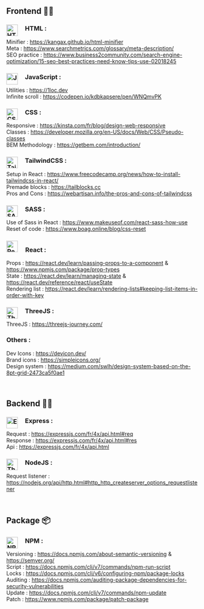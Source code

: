 <!---- Section with all design tools ---->

## Frontend 👨‍🎨

### <img align="left" alt="HTML" width="30px" style="padding-right:1rem;" src="https://cdn.jsdelivr.net/gh/devicons/devicon/icons/html5/html5-original.svg"/> HTML :

Minifier : https://kangax.github.io/html-minifier </br>
Meta : https://www.searchmetrics.com/glossary/meta-description/ </br>
SEO practice : https://www.business2community.com/search-engine-optimization/15-seo-best-practices-need-know-tips-use-02018245
 
### <img align="left" alt="JavaScript" width="30px" style="padding-right:1rem" src="https://cdn.jsdelivr.net/gh/devicons/devicon/icons/javascript/javascript-original.svg"/> JavaScript :

Utilities : https://1loc.dev </br>
Infinite scroll : https://codepen.io/kdbkapsere/pen/WNQmvPK </br>

### <img align="left" alt="CSS" width="30px" style="padding-right:1rem" src="https://cdn.jsdelivr.net/gh/devicons/devicon/icons/css3/css3-original.svg"/> CSS :

Responsive : https://kinsta.com/fr/blog/design-web-responsive </br>
Classes : https://developer.mozilla.org/en-US/docs/Web/CSS/Pseudo-classes </br>
BEM Methodology : https://getbem.com/introduction/

### <img align="left" alt="TailWindCSS" width="30px" style="padding-right:1rem" src="https://cdn.jsdelivr.net/gh/devicons/devicon/icons/tailwindcss/tailwindcss-plain.svg"/> TailwindCSS :

Setup in React : https://www.freecodecamp.org/news/how-to-install-tailwindcss-in-react/ </br>
Premade blocks : https://tailblocks.cc </br>
Pros and Cons : https://webartisan.info/the-pros-and-cons-of-tailwindcss

### <img align="left" alt="SASS" width="30px" style="padding-right:1rem" src="https://cdn.jsdelivr.net/gh/devicons/devicon/icons/sass/sass-original.svg"/> SASS :

Use of Sass in React : https://www.makeuseof.com/react-sass-how-use </br>
Reset of code : https://www.boag.online/blog/css-reset

### <img alt="ReactJS" width="30px" style="padding-right:1rem" src="https://cdn.jsdelivr.net/gh/devicons/devicon/icons/react/react-original.svg"/> React :

Props : https://react.dev/learn/passing-props-to-a-component & https://www.npmjs.com/package/prop-types </br>
State : https://react.dev/learn/managing-state & https://react.dev/reference/react/useState </br>
Rendering list : https://react.dev/learn/rendering-lists#keeping-list-items-in-order-with-key 

### <img align="left" alt="ThreeJS" width="30px" style="padding-right:1rem" src="https://cdn.jsdelivr.net/gh/devicons/devicon/icons/threejs/threejs-original.svg"/> ThreeJS :

ThreeJS : https://threejs-journey.com/

### Others : 

Dev Icons : https://devicon.dev/ </br>
Brand icons : https://simpleicons.org/ </br>
Design system : https://medium.com/swlh/design-system-based-on-the-8pt-grid-2473ca5f0ae1

</br>

<!---- Section with all backend tools ---->

## Backend 👨‍💻

### <img align="left" alt="Express" width="30px" style="padding-right:1rem" src="https://cdn.jsdelivr.net/gh/devicons/devicon/icons/express/express-original.svg"/> Express :

Request : https://expressjs.com/fr/4x/api.html#req </br>
Response : https://expressjs.com/fr/4x/api.html#res </br>
Api : https://expressjs.com/fr/4x/api.html

### <img align="left" alt="ThreeJS" width="30px" style="padding-right:1rem" src="https://cdn.jsdelivr.net/gh/devicons/devicon/icons/nodejs/nodejs-original.svg" /> NodeJS :

Request listener : https://nodejs.org/api/http.html#http_http_createserver_options_requestlistener

</br>

<!---- Section with versioning tools ---->

## Package 📦

### <img align="left" alt="NPM" width="30px" style="padding-right:1rem" src="https://cdn.jsdelivr.net/gh/devicons/devicon/icons/npm/npm-original-wordmark.svg"/> NPM :

Versioning : https://docs.npmjs.com/about-semantic-versioning & https://semver.org/ </br>
Script : https://docs.npmjs.com/cli/v7/commands/npm-run-script </br>
Locks : https://docs.npmjs.com/cli/v6/configuring-npm/package-locks </br>
Auditing : https://docs.npmjs.com/auditing-package-dependencies-for-security-vulnerabilities </br>
Update : https://docs.npmjs.com/cli/v7/commands/npm-update </br>
Patch : https://www.npmjs.com/package/patch-package

